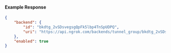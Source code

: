 <!-- Code generated for API Clients. DO NOT EDIT. -->

#### Example Response

```json
{
	"backend": {
		"id": "bkdtg_2vSDsvegsgQpFk5lbp4TnSpUDPQ",
		"uri": "https://api.ngrok.com/backends/tunnel_group/bkdtg_2vSDsvegsgQpFk5lbp4TnSpUDPQ"
	},
	"enabled": true
}
```
